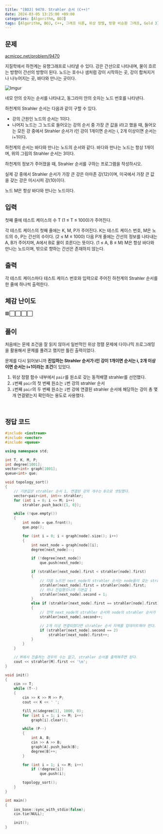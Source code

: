 ```yaml
---
title: "[BOJ] 9470. Strahler 순서 (C++)"
date: 2024-03-05 13:25:00 +09:00
categories: [Algorithm, BOJ]
tags: [Algorithm, BOJ, C++, 그래프 이론, 위상 정렬, 방향 비순환 그래프, Gold 3]
---
```

## **문제**
[acmicpc.net/problem/9470](https://www.acmicpc.net/problem/9470)

지질학에서 하천계는 유향그래프로 나타낼 수 있다. 강은 간선으로 나타내며, 물이 흐르는 방향이 간선의 방향이 된다. 노드는 호수나 샘처럼 강이 시작하는 곳, 강이 합쳐지거나 나누어지는 곳, 바다와 만나는 곳이다.

![Imgur](https://i.imgur.com/7h2oc4x.png)

네모 안의 숫자는 순서를 나타내고, 동그라미 안의 숫자는 노드 번호를 나타낸다.

하천계의 Strahler 순서는 다음과 같이 구할 수 있다.

- 강의 근원인 노드의 순서는 1이다.
- 나머지 노드는 그 노드로 들어오는 강의 순서 중 가장 큰 값을 i라고 했을 때, 들어오는 모든 강 중에서 Strahler 순서가 i인 강이 1개이면 순서는 i, 2개 이상이면 순서는 i+1이다.

하천계의 순서는 바다와 만나는 노드의 순서와 같다. 바다와 만나는 노드는 항상 1개이며, 위의 그림의 Strahler 순서는 3이다.

하천계의 정보가 주어졌을 때, Strahler 순서를 구하는 프로그램을 작성하시오.

실제 강 중에서 Strahler 순서가 가장 큰 강은 아마존 강(12)이며, 미국에서 가장 큰 값을 갖는 강은 미시시피 강(10)이다.

노드 M은 항상 바다와 만나는 노드이다.
<br>

## **입력**
첫째 줄에 테스트 케이스의 수 T (1 ≤ T ≤ 1000)가 주어진다.

각 테스트 케이스의 첫째 줄에는 K, M, P가 주어진다. K는 테스트 케이스 번호, M은 노드의 수, P는 간선의 수이다. (2 ≤ M ≤ 1000) 다음 P개 줄에는 간선의 정보를 나타내는 A, B가 주어지며, A에서 B로 물이 흐른다는 뜻이다. (1 ≤ A, B ≤ M) M은 항상 바다와 만나는 노드이며, 밖으로 향하는 간선은 존재하지 않는다.
<br>

## **출력**
각 테스트 케이스마다 테스트 케이스 번호와 입력으로 주어진 하천계의 Strahler 순서를 한 줄에 하나씩 출력한다.
<br>

## **체감 난이도**
🟩⬜⬜⬜⬜
<br>

## **풀이**
처음에는 문제 조건을 잘 읽지 않아서 일반적인 위상 정렬 문제에 다이나믹 프로그래밍을 활용해서 문제를 풀려고 했지만 틀린 출력이었다.

문제를 다시 읽어보니까 **진입하는 Strahler 순서가 i인 강이 1개이면 순서는 i, 2개 이상이면 순서는 i+1이라는 조건**이 있었다.

1. 위상 정렬 함수 내부에서 `pair`를 원소로 갖는 동적배열 strahler를 선언했다.
2. `i`번째 `pair`의 첫 번째 원소는 `i`번 강의 strahler 순서
3. `i`번째 `pair`의 두 번째 원소는 `i`번 강에 연결된 strahler 순서에 해당하는 강이 총 몇 개 연결됐는지 확인하는 용도로 사용했다.
<br>

## **정답 코드**
```c++
#include <iostream>
#include <vector>
#include <queue>

using namespace std;

int T, K, M, P;
int degree[1001];
vector<int> graph[1001];
queue<int> que;

void topology_sort()
{
    // 기본값은 strahler 순서 1, 연결된 강의 개수는 0으로 셋팅했다.
    vector<pair<int, int>> strahler;
    for (int i = 0; i <= M; i++)
        strahler.push_back({1, 0});

    while (!que.empty())
    {
        int node = que.front();
        que.pop();

        for (int i = 0; i < graph[node].size(); i++)
        {
            int next_node = graph[node][i];
            degree[next_node]--;

            if (!degree[next_node])
                que.push(next_node);

            if (strahler[next_node].first < strahler[node].first)
            {
                // 다음 노드인 next_node의 strahler 순서는 node들이 갖는 strahler 순서의 최댓값이다.
                strahler[next_node].first = strahler[node].first;
                // 하나 진입했으니까 기본값 1
                strahler[next_node].second = 1;
            }
            else if (strahler[next_node].first == strahler[node].first)
            {
                // 만약 next_node의 strahler 순서와 node의 strahler 순서가 이미 같다면, 연결된 강의 개수만 업데이트해준다.
                strahler[next_node].second++;

                // 2개 이상 연결되었다면 strahler 순서 자체를 업데이트해야 한다.
                if (strahler[next_node].second == 2)
                    strahler[next_node].first++;
            }
        }
    }

    // M에서 진출하는 경우의 수는 없고, strahler 순서를 출력해주면 된다.
    cout << strahler[M].first << '\n';
}

void init()
{
    cin >> T;
    while (T--)
    {
        cin >> K >> M >> P;
        cout << K << ' ';

        fill_n(&degree[1], 1000, 0);
        for (int i = 1; i <= M; i++)
            graph[i].clear();

        while (P--)
        {
            int A, B;
            cin >> A >> B;
            graph[A].push_back(B);
            degree[B]++;
        }

        for (int i = 1; i <= M; i++)
            if (!degree[i])
                que.push(i);

        topology_sort();
    }
}

int main()
{
    ios_base::sync_with_stdio(false);
    cin.tie(NULL);

    init();
}
```
